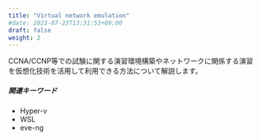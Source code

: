 ```yaml
---
title: "Virtual network emulation"
#date: 2023-07-23T13:31:53+09:00
draft: false
weight: 2
---
```


CCNA/CCNP等での試験に関する演習環境構築やネットワークに関係する演習を仮想化技術を活用して利用できる方法について解説します。
##### 関連キーワード
- Hyper-v
- WSL
- eve-ng